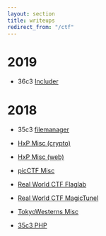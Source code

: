 ```yaml
---
layout: section
title: writeups
redirect_from: "/ctf"
---
```


# 2019
<div class="article-item">

- 36c3 <a href="36c3ctf/2019-12-29-36c3-includer.md">Includer</a>

</div>


# 2018
<div class="article-item">

- 35c3 <a href="35c3ctf/2018-12-29-35c3-filemanager.md">filemanager</a>

</div>

<div class="article-item">

- <a href="hxp/2018-12-09-crypto.md">HxP Misc (crypto)</a>

</div>

<div class="article-item">

- <a href="hxp/2018-12-09-web.md">HxP Misc (web)</a>

</div>

<div class="article-item">

- <a href="picoCTF/2018-10-13-picoCTF.md">picCTF Misc</a>

</div>

<div class="article-item">

- <a href="realworldCTF/2018-12-03-rwctf-flaglab.md">Real World CTF Flaglab</a>

</div>

<div class="article-item">

- <a href="realworldCTF/2018-12-03-rwctf-magictunnel.md">Real World CTF MagicTunel</a>

</div>

<div class="article-item">

-  <a href="tokyowesterns/2018-09-04-TW-2018.md">TokyoWesterns Misc</a>

</div>

<div class="article-item">

- <a href="35c3ctf/2018-12-29-35c3-php.md">35c3 PHP</a>

</div>

